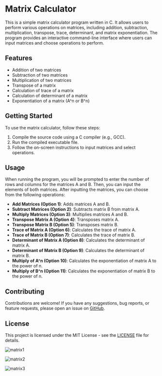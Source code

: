 # Matrix Calculator

This is a simple matrix calculator program written in C. It allows users to perform various operations on matrices, including addition, subtraction, multiplication, transpose, trace, determinant, and matrix exponentiation. The program provides an interactive command-line interface where users can input matrices and choose operations to perform.

## Features

- Addition of two matrices
- Subtraction of two matrices
- Multiplication of two matrices
- Transpose of a matrix
- Calculation of trace of a matrix
- Calculation of determinant of a matrix
- Exponentiation of a matrix (A^n or B^n)

## Getting Started

To use the matrix calculator, follow these steps:

1. Compile the source code using a C compiler (e.g., GCC).
2. Run the compiled executable file.
3. Follow the on-screen instructions to input matrices and select operations.

## Usage

When running the program, you will be prompted to enter the number of rows and columns for the matrices A and B. Then, you can input the elements of both matrices. After inputting the matrices, you can choose from the following operations:

- **Add Matrices (Option 1)**: Adds matrices A and B.
- **Subtract Matrices (Option 2)**: Subtracts matrix B from matrix A.
- **Multiply Matrices (Option 3)**: Multiplies matrices A and B.
- **Transpose Matrix A (Option 4)**: Transposes matrix A.
- **Transpose Matrix B (Option 5)**: Transposes matrix B.
- **Trace of Matrix A (Option 6)**: Calculates the trace of matrix A.
- **Trace of Matrix B (Option 7)**: Calculates the trace of matrix B.
- **Determinant of Matrix A (Option 8)**: Calculates the determinant of matrix A.
- **Determinant of Matrix B (Option 9)**: Calculates the determinant of matrix B.
- **Multiply of A^n (Option 10)**: Calculates the exponentiation of matrix A to the power of n.
- **Multiply of B^n (Option 11)**: Calculates the exponentiation of matrix B to the power of n.

## Contributing

Contributions are welcome! If you have any suggestions, bug reports, or feature requests, please open an issue on [GitHub](https://github.com/codingadventure0).


## License

This project is licensed under the MIT License - see the [LICENSE](LICENSE) file for details.

![matrix1](https://github.com/codingadventure0/Matrix-Calculator/assets/136961510/a388d455-017f-47c5-8247-0807ccd742ff)

![matrix2](https://github.com/codingadventure0/Matrix-Calculator/assets/136961510/a6cbeb1c-8bb8-4d04-ba3f-4296e051a6bd)

![matrix3](https://github.com/codingadventure0/Matrix-Calculator/assets/136961510/054d37b0-2e25-4f64-b48e-ad7745ef79c1)
